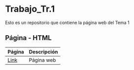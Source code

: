 # Trabajo_Tr.1
Esto es un repositorio que contiene la página web del Tema 1

## Página - HTML
 Página | Descripción
----------|------------
[Link]([/tema1/pagina.html](https://jpabloasir.github.io/Trabajo_Tr.1/TRABAJO/)) | Página web


